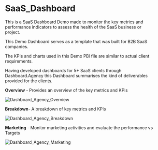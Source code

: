 # SaaS_Dashboard

This is a SaaS Dashboard Demo made to monitor the key metrics and performance indicators to assess the health of the SaaS business or project. 

This Demo Dashboard serves as a template that was built for B2B SaaS companies. 

The KPIs and charts used in this Demo PBI file are similar to actual client requirements.

Having developed dashboards for 5+ SaaS clients through Dashboard.Agency this Dashboard summarises the kind of deliverables provided for the clients.

**Overview** - Provides an overview of the key metrics and KPIs

![Dashboard_Agency_Overview](https://github.com/freest-man/SaaS_Dashboard/assets/116303271/b0c44924-558c-4610-a769-25a00555f4db)

**Breakdown**- A breakdown of key metrics and KPIs

![Dashboard_Agency_Breakdown](https://github.com/freest-man/SaaS_Dashboard/assets/116303271/6f6935fc-37c7-4f90-a0e0-78570b1d2a31)

**Marketing** - Monitor marketing activities and evaluate the performance vs Targets

![Dashboard_Agency_Marketing](https://github.com/freest-man/SaaS_Dashboard/assets/116303271/00ac59be-79de-4303-8e81-804984e03839)
